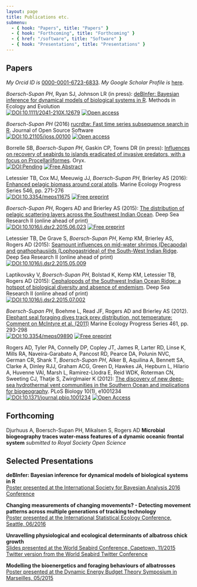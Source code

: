 ```yaml
---
layout: page
title: Publications etc.
submenu:
  - { hook: "Papers", title: "Papers" }
  - { hook: "Forthcoming", title: "Forthcoming" }
  - { href: "/software", title: "Software" }
  - { hook: "Presentations", title: "Presentations" }
---
```

<!--script to render altmetric badges -->
<script type='text/javascript' src='https://d1bxh8uas1mnw7.cloudfront.net/assets/embed.js'></script>


## Papers<a name="Papers">&nbsp;</a>
 _My Orcid ID is_ [0000-0001-6723-6833](http://orcid.org/0000-0001-6723-6833). _My Google Scholar Profile is_ [here](http://scholar.google.co.uk/citations?hl=en&user=fdUpdGoAAAAJ).
 


*Boersch-Supan PH*, Ryan SJ, Johnson LR (in press): [deBInfer: Bayesian inference for dynamical models of biological systems in R](http://doi.org/10.1111/2041-210X.12679). Methods in Ecology and Evolution <br>
[![DOI:10.1111/2041-210X.12679](https://img.shields.io/badge/DOI-10.1111%2F2041--210X.12679-blue.svg)](http://doi.org/10.1111/2041-210X.12679) 
[![Open access](https://img.shields.io/badge/Open-Access-brightgreen.svg)](http://doi.org/10.1111/2041-210X.12679)
<!--<div data-badge-popover="right" data-badge-type="4" data-doi="10.1111/2041-210X.12679" data-hide-no-mentions="true" data-hide-less-than="1" class="altmetric-embed"></div>-->

*Boersch-Supan PH* (2016) [rucrdtw: Fast time series subsequence search in R](http://dx.doi.org/10.21105/joss.00100). Journal of Open Source Software<br> 
[![DOI:10.21105/joss.00100](https://img.shields.io/badge/DOI-10.21105%2Fjoss.00100-blue.svg)](http://doi.org/10.21105/joss.00100) [![Open access](https://img.shields.io/badge/Open-Access-brightgreen.svg)](http://dx.doi.org/10.21105/joss.00100)

Borrelle SB, *Boersch-Supan PH*, Gaskin CP, Towns DR (in press): [Influences on recovery of seabirds to islands eradicated of invasive predators, with a focus on Procellariiformes](../public/Borrelle_et_al_2016_prepress.pdf). Oryx. <br>
[![DOI:Pending](https://img.shields.io/badge/DOI-10.1017/S0030605316000880.svg)](http://doi.org/10.1017/S0030605316000880) 
[![Free Abstract](https://img.shields.io/badge/Free-Preprint-brightgreen.svg)](../public/Borrelle_et_al_2016_prepress.pdf)

Letessier TB, Cox MJ, Meeuwig JJ, _Boersch-Supan PH_, Brierley AS (2016): [Enhanced pelagic biomass around coral atolls](http://dx.doi.org/10.3354/meps11675). Marine Ecology Progress Series 546, pp. 271-276 <br>
[![DOI:10.3354/meps11675](https://img.shields.io/badge/DOI-10.3354/meps11675-blue.svg)](http://dx.doi.org/10.3354/meps11675) 
[![Free preprint](https://img.shields.io/badge/Free-Preprint-brightgreen.svg)](../public/MEPS_BIOT_prepress.pdf)
<!--<div data-badge-popover="right" data-badge-type="2" data-doi="10.3354/meps11675" data-hide-no-mentions="true" data-hide-less-than="1" class="altmetric-embed"></div>-->

_Boersch-Supan PH_, Rogers AD and Brierley AS (2015): [The distribution of pelagic scattering layers across the Southwest Indian Ocean](http://dx.doi.org/10.1016/j.dsr2.2015.06.023). Deep Sea Research II (online ahead of print) <br>
[![DOI:10.1016/j.dsr2.2015.06.023](https://img.shields.io/badge/DOI-10.1016/j.dsr2.2015.06.023-blue.svg)](http://dx.doi.org/10.1016/j.dsr2.2015.06.023)
[![Free preprint](https://img.shields.io/badge/Free-Preprint-brightgreen.svg)](../public/Boersch-Supan_SWIODSL_preprint.pdf)
<!--<div data-badge-popover="right" data-badge-type="2" data-doi="10.1016/j.dsr2.2015.06.023" data-hide-no-mentions="true" data-hide-less-than="1" class="altmetric-embed"></div>-->

Letessier TB, De Grave S, _Boersch-Supan PH_, Kemp KM, Brierley AS, Rogers AD (2015): [Seamount influences on mid-water shrimps (Decapoda) and gnathophausiids (Lophogastridea) of the South-West Indian Ridge](http://dx.doi.org/10.1016/j.dsr2.2015.05.009). Deep Sea Research II (online ahead of print) <br>
[![DOI:10.1016/j.dsr2.2015.05.009](https://img.shields.io/badge/DOI-10.1016/j.dsr2.2015.05.009-blue.svg)](http://dx.doi.org/10.1016/j.dsr2.2015.05.009)
<!--<div data-badge-popover="right" data-badge-type="2" data-doi="10.1016/j.dsr2.2015.05.009" data-hide-no-mentions="true" data-hide-less-than="1" class="altmetric-embed"></div>-->


Laptikovsky V, _Boersch-Supan PH_, Bolstad K, Kemp KM, Letessier TB, Rogers AD (2015): [Cephalopods of the Southwest Indian Ocean Ridge: a hotspot of biological diversity and absence of endemism](http://dx.doi.org/10.1016/j.dsr2.2015.07.002). Deep Sea Research II (online ahead of print) <br>
[![DOI:10.1016/j.dsr2.2015.07.002](https://img.shields.io/badge/DOI-10.1016/j.dsr2.2015.07.002-blue.svg)](http://dx.doi.org/10.1016/j.dsr2.2015.07.002)
<!--<div data-badge-popover="right" data-badge-type="2" data-doi="10.1016/j.dsr2.2015.07.002" data-hide-no-mentions="true" data-hide-less-than="1" class="altmetric-embed"></div>-->


_Boersch-Supan PH_, Boehme L, Read JF, Rogers AD and Brierley AS (2012). [Elephant seal foraging dives track prey distribution, not temperature: Comment on McIntyre et al. (2011)](http://dx.doi.org/10.3354/meps09890) Marine Ecology Progress Series 461, pp. 293-298 <br>
[![DOI:10.3354/meps09890](https://img.shields.io/badge/DOI-10.3354/meps09890-blue.svg)](http://dx.doi.org/10.3354/meps09890) 
[![Free preprint](https://img.shields.io/badge/Free-Preprint-brightgreen.svg)](../public/Boersch-Supan_2012_ElephantSeals_MEPS.pdf)
<!--<div data-badge-popover="right" data-badge-type="2" data-doi="10.3354/meps09890" data-hide-no-mentions="true" data-hide-less-than="1" class="altmetric-embed"></div>-->


Rogers AD, Tyler PA, Connelly DP, Copley JT, James R, Larter RD, Linse K, Mills RA, Naveira-Garabato A, Pancost RD, Pearce DA, Polunin NVC, German CR, Shank T, _Boersch-Supan PH_, Alker B, Aquilina A, Bennett SA, Clarke A, Dinley RJJ, Graham ACG, Green D, Hawkes JA, Hepburn L, Hilario A, Huvenne VAI, Marsh L, Ramirez-Llodra E, Reid WDK, Roterman CN, Sweeting CJ, Thatje S, Zwirglmaier K (2012): [The discovery of new deep-sea hydrothermal vent communities in the Southern Ocean and implications for biogeography](http://dx.doi.org/10.1371/journal.pbio.1001234). PLoS Biology 10(1), e1001234 <br>
[![DOI:10.1371/journal.pbio.1001234](https://img.shields.io/badge/DOI-10.1371/journal.pbio.1001234-blue.svg)](http://dx.doi.org/10.1371/journal.pbio.1001234)
[![Open Access](https://img.shields.io/badge/Open-Access-brightgreen.svg)](../public/MEPS_BIOT_prepress.pdf)
<!--<div data-badge-popover="right" data-badge-type="2" data-doi="10.1371/journal.pbio.1001234" data-hide-no-mentions="true" data-hide-less-than="1" class="altmetric-embed"></div>-->

## Forthcoming<a name="Forthcoming">&nbsp;</a>
Djurhuus A, Boersch-Supan PH, Mikalsen S, Rogers AD **Microbial biogeography traces water-mass features of a dynamic oceanic frontal system** *submitted to Royal Society Open Science* 

## Selected Presentations<a name="Presentations">&nbsp;</a>

**deBInfer: Bayesian inference for dynamical models of biological systems in R**<br>
[Poster presented at the International Society for Bayesian Analysis 2016 Conference](https://dx.doi.org/10.6084/m9.figshare.3466400.v1)

**Changing measurements of changing movements? - Detecting movement patterns across multiple generations of tracking technology**<br>
[Poster presented at the International Statistical Ecology Conference, Seattle, 06/2016](https://dx.doi.org/10.6084/m9.figshare.3466403.v1)

**Unravelling physiological and ecological determinants of albatross chick growth** <br>
[Slides presented at the World Seabird Conference, Capetown, 11/2015](http://dx.doi.org/10.6084/m9.figshare.1591048) 
[Twitter version from the World Seabird Twitter Conference](https://storify.com/pboesu/albatross-bioenergetics-at-the-world-seabird-twitt)

**Modelling the bioenergetics and foraging behaviours of albatrosses**<br>
[Poster presented at the Dynamic Energy Budget Theory Symposium in Marseilles, 05/2015](https://dx.doi.org/10.6084/m9.figshare.1373940.v1)
